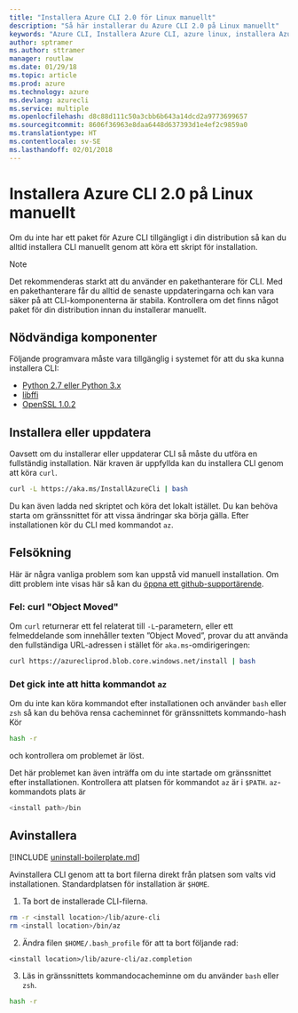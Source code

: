 ```yaml
---
title: "Installera Azure CLI 2.0 för Linux manuellt"
description: "Så här installerar du Azure CLI 2.0 på Linux manuellt"
keywords: "Azure CLI, Installera Azure CLI, azure linux, installera Azure för linux"
author: sptramer
ms.author: sttramer
manager: routlaw
ms.date: 01/29/18
ms.topic: article
ms.prod: azure
ms.technology: azure
ms.devlang: azurecli
ms.service: multiple
ms.openlocfilehash: d8c88d111c50a3cbb6b643a14dcd2a9773699657
ms.sourcegitcommit: 8606f36963e8daa6448d637393d1e4ef2c9859a0
ms.translationtype: HT
ms.contentlocale: sv-SE
ms.lasthandoff: 02/01/2018
---
```

# <a name="install-azure-cli-20-on-linux-manually"></a>Installera Azure CLI 2.0 på Linux manuellt

Om du inte har ett paket för Azure CLI tillgängligt i din distribution så kan du alltid installera CLI manuellt genom att köra ett skript för installation.

> [!NOTE]
> Det rekommenderas starkt att du använder en pakethanterare för CLI. Med en pakethanterare får du alltid de senaste uppdateringarna och kan vara säker på att CLI-komponenterna är stabila. Kontrollera om det finns något paket för din distribution innan du installerar manuellt.

## <a name="prerequisites"></a>Nödvändiga komponenter

Följande programvara måste vara tillgänglig i systemet för att du ska kunna installera CLI:

* [Python 2.7 eller Python 3.x](https://www.python.org/downloads/)
* [libffi](https://sourceware.org/libffi/)
* [OpenSSL 1.0.2](https://www.openssl.org/source/)

## <a name="install-or-update"></a>Installera eller uppdatera 

Oavsett om du installerar eller uppdaterar CLI så måste du utföra en fullständig installation. När kraven är uppfyllda kan du installera CLI genom att köra `curl`.

```bash
curl -L https://aka.ms/InstallAzureCli | bash
```

Du kan även ladda ned skriptet och köra det lokalt istället. Du kan behöva starta om gränssnittet för att vissa ändringar ska börja gälla. Efter installationen kör du CLI med kommandot `az`.

## <a name="troubleshooting"></a>Felsökning

Här är några vanliga problem som kan uppstå vid manuell installation. Om ditt problem inte visas här så kan du [öppna ett github-supportärende](https://github.com/Azure/azure-cli/issues).
### <a name="curl-object-moved-error"></a>Fel: curl "Object Moved"

Om `curl` returnerar ett fel relaterat till `-L`-parametern, eller ett felmeddelande som innehåller texten ”Object Moved”, provar du att använda den fullständiga URL-adressen i stället för `aka.ms`-omdirigeringen:

```bash
curl https://azurecliprod.blob.core.windows.net/install | bash
```

### <a name="az-command-not-found"></a>Det gick inte att hitta kommandot `az`

Om du inte kan köra kommandot efter installationen och använder `bash` eller `zsh` så kan du behöva rensa cacheminnet för gränssnittets kommando-hash Kör

```bash
hash -r
```

och kontrollera om problemet är löst.

Det här problemet kan även inträffa om du inte startade om gränssnittet efter installationen. Kontrollera att platsen för kommandot `az` är i `$PATH`. `az`-kommandots plats är

```bash
<install path>/bin
```

## <a name="uninstall"></a>Avinstallera

[!INCLUDE [uninstall-boilerplate.md](includes/uninstall-boilerplate.md)]

Avinstallera CLI genom att ta bort filerna direkt från platsen som valts vid installationen. Standardplatsen för installation är `$HOME`.

1. Ta bort de installerade CLI-filerna.
  
  ```bash
  rm -r <install location>/lib/azure-cli
  rm <install location>/bin/az
  ```
2. Ändra filen `$HOME/.bash_profile` för att ta bort följande rad:
  
  ```
  <install location>/lib/azure-cli/az.completion
  ```

3. Läs in gränssnittets kommandocacheminne om du använder `bash` eller `zsh`.
  
  ```bash
  hash -r
  ```

